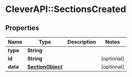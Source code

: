 # CleverAPI::SectionsCreated

## Properties
Name | Type | Description | Notes
------------ | ------------- | ------------- | -------------
**type** | **String** |  | 
**id** | **String** |  | [optional] 
**data** | [**SectionObject**](SectionObject.md) |  | [optional] 


